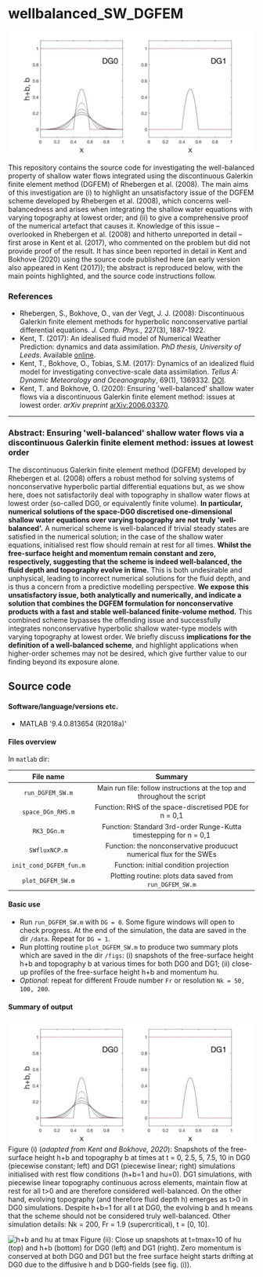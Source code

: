 # wellbalanced_SW_DGFEM

![free surface height](figs/fig1_res=200_tmax=10_Fr=1_9.jpg)

This repository contains the source code for investigating the well-balanced property of shallow water flows integrated using the discontinuous Galerkin finite element method (DGFEM) of Rhebergen et al. (2008). The main aims of this investigation are (i) to highlight an unsatisfactory issue of the DGFEM scheme developed by Rhebergen et al. (2008), which concerns well-balancedness and arises when integrating the shallow water equations with varying topography at lowest order; and (ii) to give a comprehensive proof of the numerical artefact that causes it.
Knowledge of this issue – overlooked in Rhebergen et al. (2008) and hitherto unreported in detail – first arose in Kent et al. (2017), who commented on the problem but did not provide proof of the result. It has since been reported in detail in Kent and Bokhove (2020) using the source code published here (an early version also appeared in Kent (2017)); the abstract is reproduced below, with the main points highlighted, and the source code instructions follow.

### References
* Rhebergen, S., Bokhove, O., van der Vegt, J. J. (2008): Discontinuous Galerkin finite element methods for hyperbolic nonconservative partial differential equations. *J. Comp. Phys.*, 227(3), 1887-1922.
* Kent, T. (2017): An idealised fluid model of Numerical Weather Prediction: dynamics and data assimilation. *PhD thesis, University of Leeds*. Available [online](http://etheses.whiterose.ac.uk/17269/).
* Kent, T., Bokhove, O., Tobias, S.M. (2017): Dynamics of an idealized fluid model for investigating convective-scale data assimilation. *Tellus A: Dynamic Meteorology and Oceanography*, 69(1), 1369332. [DOI](https://doi.org/10.1080/16000870.2017.1369332).
* Kent, T. and Bokhove, O. (2020): Ensuring 'well-balanced' shallow water flows via a discontinuous Galerkin finite element method: issues at lowest order. *arXiv preprint* [arXiv:2006.03370](https://arxiv.org/abs/2006.03370).

---

### Abstract: Ensuring 'well-balanced' shallow water flows via a discontinuous Galerkin finite element method: issues at lowest order

The discontinuous Galerkin finite element method (DGFEM) developed by Rhebergen et al. (2008) offers a robust method for solving systems of nonconservative hyperbolic partial differential equations but, as we show here, does not satisfactorily deal with topography in shallow water flows at lowest order (so-called DG0, or equivalently finite volume). **In particular, numerical solutions of the space-DG0 discretised one-dimensional shallow water equations over varying topography are not truly 'well-balanced'.** A numerical scheme is well-balanced if trivial steady states are satisfied in the numerical solution; in the case of the shallow water equations, initialised rest flow should remain at rest for all times. **Whilst the free-surface height and momentum remain constant and zero, respectively, suggesting that the scheme is indeed well-balanced, the fluid depth and topography evolve in time.** This is both undesirable and unphysical, leading to incorrect numerical solutions for the fluid depth, and is thus a concern from a predictive modelling perspective. **We expose this unsatisfactory issue, both analytically and numerically, and indicate a solution that combines the DGFEM formulation for nonconservative products with a fast and stable well-balanced finite-volume method.** This combined scheme bypasses the offending issue and successfully integrates nonconservative hyperbolic shallow water-type models with varying topography at lowest order. We briefly discuss **implications for the definition of a well-balanced scheme**, and highlight applications when higher-order schemes may not be desired, which give further value to our finding beyond its exposure alone.

## Source code
#### Software/language/versions etc.
* MATLAB '9.4.0.813654 (R2018a)'

#### Files overview
In ```matlab``` dir:

File name                   |  Summary
:--------------------------:|:--------------------------:
```run_DGFEM_SW.m```        |  Main run file: follow instructions at the top and throughout the script
```space_DGn_RHS.m```       |  Function: RHS of the space-discretised PDE for n = 0,1
```RK3_DGn.m```             |  Function: Standard 3rd-order Runge-Kutta timestepping for n = 0,1
```SWfluxNCP.m```           |  Function: the nonconservative producuct numerical flux for the SWEs
```init_cond_DGFEM_fun.m``` |  Function: initial condition projection
```plot_DGFEM_SW.m```       |  Plotting routine: plots data saved from ```run_DGFEM_SW.m```

#### Basic use
* Run ```run_DGFEM_SW.m``` with ```DG = 0```. Some figure windows will open to check progress. At the end of the simulation, the data are saved in the dir ```/data```. Repeat for ```DG = 1```.
* Run plotting routine ```plot_DGFEM_SW.m``` to produce two summary plots which are saved in the dir ```/figs```: (i) snapshots of the free-surface height h+b and topography b at various times for both DG0 and DG1; (ii) close-up profiles of the free-surface height h+b and momentum hu.
* *Optional:* repeat for different Froude number ```Fr``` or resolution ```Nk = 50, 100, 200```.

#### Summary of output

![free surface height](figs/fig1_res=200_tmax=10_Fr=1_9.jpg)
Figure (i) (*adapted from Kent and Bokhove, 2020*): Snapshots of the free-surface height h+b and topography b at times at t = 0, 2.5, 5, 7.5, 10 in DG0 (piecewise constant; left) and DG1 (piecewise linear; right) simulations initialised with rest flow conditions (h+b=1 and hu=0). DG1 simulations, with piecewise linear topography continuous across elements, maintain flow at rest for all t>0 and are therefore considered well-balanced. On the other hand, evolving topography (and therefore fluid depth h) emerges as t>0 in DG0 simulations. Despite h+b=1 for all t at DG0, the evolving b and h means that the scheme should not be considered truly well-balanced. Other simulation details: Nk = 200, Fr = 1.9 (supercritical), t = [0, 10].

![h+b and hu at tmax](figs/fig2_res=200_tmax=10_Fr=1_9.jpg)
Figure (ii): Close up snapshots at t=tmax=10 of hu (top) and h+b (bottom) for DG0 (left) and DG1 (right). Zero momentum is conserved at both DG0 and DG1 but the free surface height starts drifting at DG0 due to the diffusive h and b DG0-fields (see fig. (i)).
